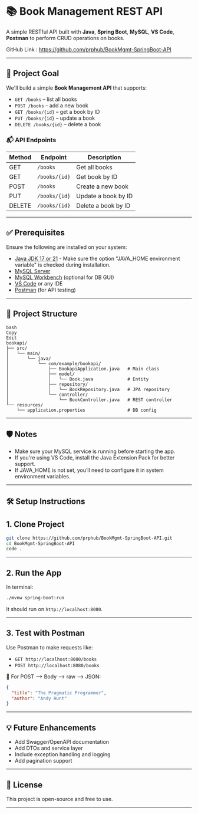 # 📚 Book Management REST API

A simple RESTful API built with **Java**, **Spring Boot**, **MySQL**, **VS Code**, **Postman** to perform CRUD operations on books.

GitHub Link : https://github.com/prphub/BookMgmt-SpringBoot-API

---

## 🔰 Project Goal

We'll build a simple **Book Management API** that supports:

* `GET /books` – list all books
* `POST /books` – add a new book
* `GET /books/{id}` – get a book by ID
* `PUT /books/{id}` – update a book
* `DELETE /books/{id}` – delete a book

### 📬 API Endpoints
| Method | Endpoint      | Description         |
| ------ | ------------- | ------------------- |
| GET    | `/books`      | Get all books       |
| GET    | `/books/{id}` | Get book by ID      |
| POST   | `/books`      | Create a new book   |
| PUT    | `/books/{id}` | Update a book by ID |
| DELETE | `/books/{id}` | Delete a book by ID |

---

## ✅ Prerequisites

Ensure the following are installed on your system:

- [Java JDK 17 or 21](https://adoptium.net/) - Make sure the option "JAVA_HOME environment variable" is checked during installation.
- [MySQL Server](https://dev.mysql.com/downloads/mysql/)
- [MySQL Workbench](https://dev.mysql.com/downloads/workbench/) (optional for DB GUI)
- [VS Code](https://code.visualstudio.com/) or any IDE
- [Postman](https://www.postman.com/downloads/) (for API testing)

---

## 🧩 Project Structure

```
bash
Copy
Edit
bookapi/
├── src/
│   └── main/
│       └── java/
│           └── com/example/bookapi/
│               ├── BookapiApplication.java   # Main class
│               ├── model/
│               │   └── Book.java             # Entity
│               ├── repository/
│               │   └── BookRepository.java   # JPA repository
│               └── controller/
│                   └── BookController.java   # REST controller
└── resources/
    └── application.properties                # DB config
```

---

## 🛡️ Notes

* Make sure your MySQL service is running before starting the app.
* If you're using VS Code, install the Java Extension Pack for better support.
* If JAVA_HOME is not set, you’ll need to configure it in system environment variables.

---

## 🛠️ Setup Instructions

## 1. Clone Project

```bash
git clone https://github.com/prphub/BookMgmt-SpringBoot-API.git
cd BookMgmt-SpringBoot-API
code .
```

---

## 2. Run the App

In terminal:

```bash
./mvnw spring-boot:run
```

It should run on `http://localhost:8080`.

---

## 3. Test with Postman

Use Postman to make requests like:

* `GET http://localhost:8080/books`
* `POST http://localhost:8080/books`

🔸 For POST --> Body --> raw --> JSON:
```json
{
  "title": "The Pragmatic Programmer",
  "author": "Andy Hunt"
}
```
---

## 💡 Future Enhancements

* Add Swagger/OpenAPI documentation
* Add DTOs and service layer
* Include exception handling and logging
* Add pagination support

---

## 📄 License

This project is open-source and free to use.

---